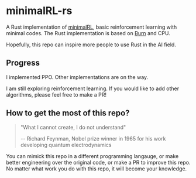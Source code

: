 # minimalRL-rs

A Rust implementation of [minimalRL](https://github.com/seungeunrho/minimalRL), basic reinforcement learning with minimal codes. The Rust implementation is based on [Burn](https://github.com/tracel-ai/burn) and CPU. 

Hopefully, this repo can inspire more people to use Rust in the AI field. 

## Progress

I implemented PPO. Other implementations are on the way. 

I am still exploring reinforcement learning. If you would like to add other algorithms, please feel free to make a PR! 

## How to get the most of this repo? 

> "What I cannot create, I do not understand"
> 
> -- Richard Feynman, Nobel prize winner in 1965 for his work developing quantum electrodynamics

You can mimick this repo in a different programming langauge, or make better engineering over the original code, or make a PR to improve this repo. No matter what work you do with this repo, it will become your knowledge. 